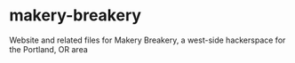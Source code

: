 # makery-breakery
Website and related files for Makery Breakery, a west-side hackerspace for the Portland, OR area
